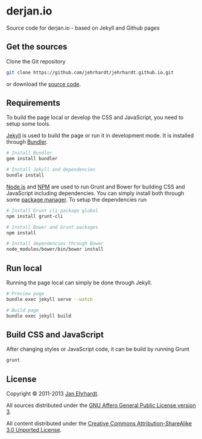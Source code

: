 derjan.io
==========

Source code for derjan.io - based on Jekyll and Github pages

Get the sources
---------------

Clone the Git repository

```sh
git clone https://github.com/jehrhardt/jehrhardt.github.io.git
```

or download the
[source code](https://github.com/jehrhardt/jehrhardt.github.io/archive/master.zip).

Requirements
------------

To build the page local or develop the CSS and JavaScript, you need to
setup some tools.

[Jekyll](http://jekyllrb.com) is used to build the page or run it in
development mode. It is installed through
[Bundler](http://gembundler.com).

```sh
# Install Bundler
gem install bundler

# Install Jekyll and dependencies
bundle install
```

[Node.js](http://nodejs.org) and [NPM](https://npmjs.org) are used to
run Grunt and Bower for building CSS and JavaScript including
dependencies. You can simply install both through some
[package manager](https://github.com/joyent/node/wiki/Installing-Node.js-via-package-manager).
To setup the dependencies run

```sh
# Install Grunt cli package global
npm install grunt-cli

# Install Bower and Grunt packages
npm install

# Install dependencies through Bower
node_modules/bower/bin/bower install
```

Run local
---------

Running the page local can simply be done through Jekyll.

```sh
# Preview page
bundle exec jekyll serve --watch

# Build page
bundle exec jekyll build
```

Build CSS and JavaScript
------------------------

After changing styles or JavaScript code, it can be build by running Grunt

```sh
grunt
```

License
-------

Copyright © 2011-2013 [Jan Ehrhardt](http://derjan.io).

All sources distributed under the
[GNU Affero General Public License version 3](https://www.gnu.org/licenses/agpl.html).

All content distributed under the
[Creative Commons Attribution-ShareAlike 3.0 Unported License](https://creativecommons.org/licenses/by-sa/3.0/).
